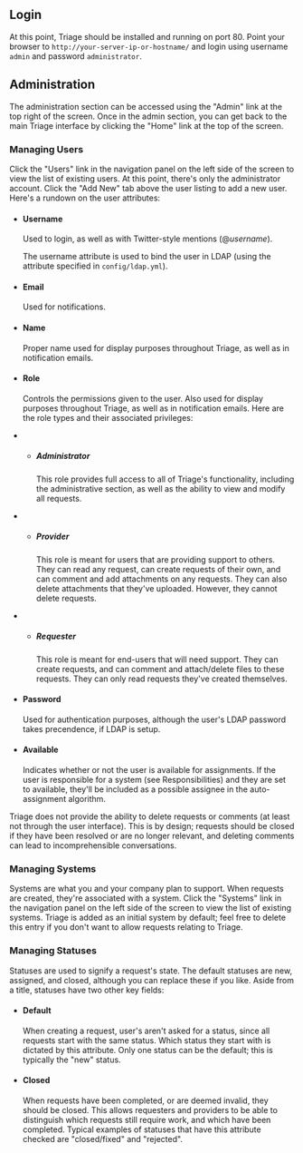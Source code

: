 ## Login

At this point, Triage should be installed and running on port 80. Point your browser to `http://your-server-ip-or-hostname/` and login using username `admin` and password `administrator`.

## Administration

The administration section can be accessed using the "Admin" link at the top right of the screen. Once in the admin section, you can get back to the main Triage interface by clicking the "Home" link at the top of the screen.

### Managing Users

Click the "Users" link in the navigation panel on the left side of the screen to view the list of existing users. At this point, there's only the administrator account. Click the "Add New" tab above the user listing to add a new user. Here's a rundown on the user attributes:

* #### Username

    Used to login, as well as with Twitter-style mentions (@*username*).

    <p class="note">
      The username attribute is used to bind the user in LDAP (using the attribute specified in <code>config/ldap.yml</code>).
    </p>

* #### Email

    Used for notifications.

* #### Name

    Proper name used for display purposes throughout Triage, as well as in notification emails.

* #### Role

    Controls the permissions given to the user. Also used for display purposes throughout Triage, as well as in notification emails. Here are the role types and their associated privileges:

* * ##### Administrator

    This role provides full access to all of Triage's functionality, including the administrative section, as well as the ability to view and modify all requests.

* * ##### Provider

    This role is meant for users that are providing support to others. They can read any request, can create requests of their own, and can comment and add attachments on any requests. They can also delete attachments that they've uploaded. However, they cannot delete requests.

* * ##### Requester

    This role is meant for end-users that will need support. They can create requests, and can comment and attach/delete files to these requests. They can only read requests they've created themselves.

* #### Password

  Used for authentication purposes, although the user's LDAP password takes precendence, if LDAP is setup.

* #### Available

  Indicates whether or not the user is available for assignments. If the user is responsible for a system (see Responsibilities) and they are set to available, they'll be included as a possible assignee in the auto-assignment algorithm.

<p class="note">
  Triage does not provide the ability to delete requests or comments (at least not through the user interface). This is by design; requests should be closed if they have been resolved or are no longer relevant, and deleting comments can lead to incomprehensible conversations.
</p>

### Managing Systems

Systems are what you and your company plan to support. When requests are created, they're associated with a system. Click the "Systems" link in the navigation panel on the left side of the screen to view the list of existing systems. Triage is added as an initial system by default; feel free to delete this entry if you don't want to allow requests relating to Triage.

### Managing Statuses

Statuses are used to signify a request's state. The default statuses are new, assigned, and closed, although you can replace these if you like. Aside from a title, statuses have two other key fields:

* #### Default

  When creating a request, user's aren't asked for a status, since all requests start with the same status. Which status they start with is dictated by this attribute. Only one status can be the default; this is typically the "new" status.

* #### Closed

  When requests have been completed, or are deemed invalid, they should be closed. This allows requesters and providers to be able to distinguish which requests still require work, and which have been completed. Typical examples of statuses that have this attribute checked are "closed/fixed" and "rejected".
